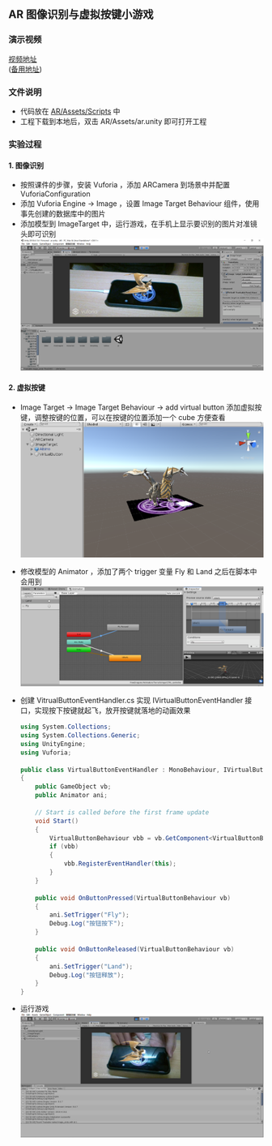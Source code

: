 ## AR 图像识别与虚拟按键小游戏

### 演示视频

<a href = "https://www.ixigua.com/i6771421563242676237/">视频地址</a>  
(<a href = "https://github.com/guojj33/Unity3DLearning/blob/master/HW11/assets/AR.mp4" target = "_blank" >备用地址</a>)

### 文件说明

- 代码放在 [AR/Assets/Scripts](https://github.com/guojj33/Unity3DLearning/tree/master/HW11/AR/Assets/Scripts) 中
- 工程下载到本地后，双击 AR/Assets/ar.unity 即可打开工程

### 实验过程

#### 1. 图像识别
- 按照课件的步骤，安装 Vuforia ，添加 ARCamera 到场景中并配置 VuforiaConfiguration
- 添加 Vuforia Engine -> Image ，设置 Image Target Behaviour 组件，使用事先创建的数据库中的图片
- 添加模型到 ImageTarget 中，运行游戏，在手机上显示要识别的图片对准镜头即可识别  
    ![](assets/2.PNG)

#### 2. 虚拟按键
- Image Target -> Image Target Behaviour -> add virtual button 添加虚拟按键，调整按键的位置，可以在按键的位置添加一个 cube 方便查看  
    ![](assets/1.PNG)

- 修改模型的 Animator  ，添加了两个 trigger 变量 Fly 和 Land 之后在脚本中会用到
    ![](assets/3.PNG)

- 创建 VitrualButtonEventHandler.cs 实现 IVirtualButtonEventHandler 接口，实现按下按键就起飞，放开按键就落地的动画效果   
    ```C#
    using System.Collections;
    using System.Collections.Generic;
    using UnityEngine;
    using Vuforia;

    public class VirtualButtonEventHandler : MonoBehaviour, IVirtualButtonEventHandler
    {
        public GameObject vb;
        public Animator ani;

        // Start is called before the first frame update
        void Start()
        {
            VirtualButtonBehaviour vbb = vb.GetComponent<VirtualButtonBehaviour>();
            if (vbb)
            {
                vbb.RegisterEventHandler(this);
            }
        }

        public void OnButtonPressed(VirtualButtonBehaviour vb)
        {
            ani.SetTrigger("Fly");
            Debug.Log("按钮按下");
        }

        public void OnButtonReleased(VirtualButtonBehaviour vb)
        {
            ani.SetTrigger("Land");
            Debug.Log("按钮释放");
        }
    }
    ```

- 运行游戏  
    ![](assets/4.jpg)
